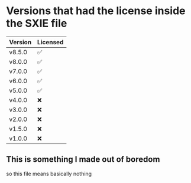 # Versions that had the license inside the SXIE file

| Version | Licensed           |
| ------- | ------------------ |
| v8.5.0  | :white_check_mark: |
| v8.0.0  | :white_check_mark: |
| v7.0.0  | :white_check_mark: |
| v6.0.0  | :white_check_mark: |
| v5.0.0  | :white_check_mark: |
| v4.0.0  | :x:                |
| v3.0.0  | :x:                |
| v2.0.0  | :x:                |
| v1.5.0  | :x:                |
| v1.0.0  | :x:                |

## This is something I made out of boredom

so this file means basically nothing
